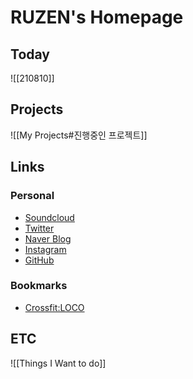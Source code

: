 # RUZEN's Homepage
## Today
![[210810]]

## Projects
![[My Projects#진행중인 프로젝트]]

## Links
### Personal
- [Soundcloud](https://soundcloud.com/gqnh9ytsbvkt)
- [Twitter](https://twitter.com/home)
- [Naver Blog](https://blog.naver.com/nachiketa3299)
- [Instagram](https://www.instagram.com/?hl=ko)
- [GitHub](https://github.com/nachiketa3299)
### Bookmarks
- [Crossfit:LOCO](https://cafe.naver.com/bomuncf)

## ETC
![[Things I Want to do]]
